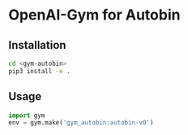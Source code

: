 # OpenAI-Gym for Autobin

## Installation

```bash
cd <gym-autobin>
pip3 install -e .
```

## Usage

```python
import gym
env = gym.make('gym_autobin:autobin-v0')
```
